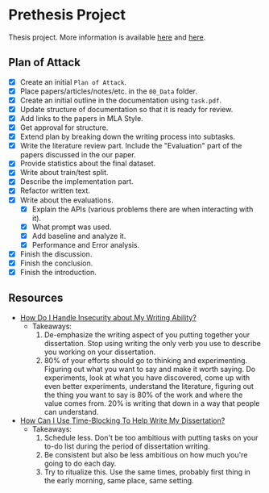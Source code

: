 # Prethesis Project

Thesis project. More information is available [here](https://ci.fmi.uni-sofia.bg/) and [here](https://dse.fmi.uni-sofia.bg/graduation-bg.htm).

## Plan of Attack

- [X] Create an initial `Plan of Attack`.
- [X] Place papers/articles/notes/etc. in the `00_Data` folder.
- [X] Create an initial outline in the documentation using `task.pdf`.
- [X] Update structure of documentation so that it is ready for review.
- [X] Add links to the papers in MLA Style.
- [X] Get approval for structure.
- [X] Extend plan by breaking down the writing process into subtasks.
- [X] Write the literature review part. Include the "Evaluation" part of the papers discussed in the our paper.
- [X] Provide statistics about the final dataset.
- [X] Write about train/test split.
- [X] Describe the implementation part.
- [X] Refactor written text.
- [X] Write about the evaluations.
  - [X] Explain the APIs (various problems there are when interacting with it).
  - [X] What prompt was used.
  - [X] Add baseline and analyze it.
  - [X] Performance and Error analysis.
- [X] Finish the discussion.
- [X] Finish the conclusion.
- [X] Finish the introduction.

## Resources

- [How Do I Handle Insecurity about My Writing Ability?](https://www.youtube.com/watch?v=6L0WP3Kjn7o)
  - Takeaways:
    1. De-emphasize the writing aspect of you putting together your dissertation. Stop using writing the only verb you use to describe you working on your dissertation.
    2. 80% of your efforts should go to thinking and experimenting. Figuring out what you want to say and make it worth saying. Do experiments, look at what you have discovered, come up with even better experiments, understand the literature, figuring out the thing you want to say is 80% of the work and where the value comes from. 20% is writing that down in a way that people can understand.
- [How Can I Use Time-Blocking To Help Write My Dissertation?](https://www.youtube.com/watch?v=8XFC034DvKk)
  - Takeaways:
    1. Schedule less. Don't be too ambitious with putting tasks on your to-do list during the period of dissertation writing.
    2. Be consistent but also be less ambitious on how much you're going to do each day.
    3. Try to ritualize this. Use the same times, probably first thing in the early morning, same place, same setting.
